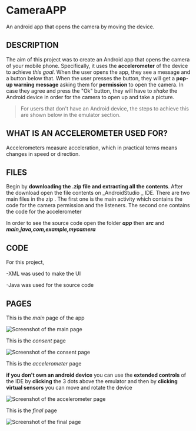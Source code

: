 # CameraAPP
An android app that opens the camera by moving the device.

## DESCRIPTION
The aim of this project was to create an Android app that opens the camera of your mobile phone. Specifically, it uses the **accelerometer** of the device to achieve _this goal_. When the user opens the app, they see a message and a button below that. When the user presses the button, they will get a **pop-up warning message** asking them for **permission** to open the camera. In case they agree and press the "Ok" button, they will have to _shake_ the Android device in order for the camera to open up and take a picture. 
>For users that don't have an Android device, the steps to achieve this are shown below in the emulator section.

## WHAT IS AN ACCELEROMETER USED FOR?
Accelerometers measure acceleration, which in practical terms means changes in speed or direction.

## FILES
Begin by **downloading the .zip file and extracting all the contents**. After the download open the file contents on _AndroidStudio _ IDE.
There are two main files in the zip . The first one is the main activity which contains the code for the camera permission and the listeners. The second one contains the code for the accelerometer 

In order to see the source code open the folder ***app*** then ***src*** and ***main,java,com,example,mycamera***

## CODE
For this project, 

-XML was used to make the UI 

-Java was used for the source code

## PAGES 
This is the _main_ page of the app

![Screenshot of the main page](sceenshots/main.png)

This is the _consent_ page 

![Screenshot of the consent page](sceenshots/consent.png)

This is the _accelerometer_ page 

**if you don't own an android device** you can use the **extended controls** of the IDE by **clicking** the 3 dots above the emulator and then by **clicking virtual sensors** you can move and rotate the device 


![Screenshot of the accelerometer  page](sceenshots/accelerometor.png)

This is the _final_ page 

![Screenshot of the final page](sceenshots/final.png)
